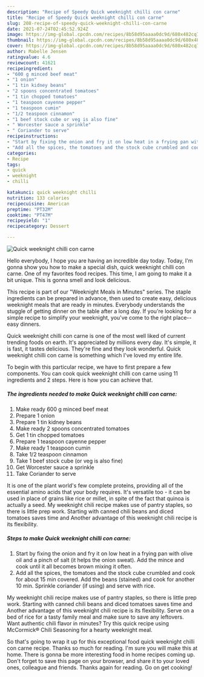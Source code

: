 ```yaml
---
description: "Recipe of Speedy Quick weeknight chilli con carne"
title: "Recipe of Speedy Quick weeknight chilli con carne"
slug: 208-recipe-of-speedy-quick-weeknight-chilli-con-carne
date: 2021-07-24T02:45:52.924Z
image: https://img-global.cpcdn.com/recipes/8b58d95aaaa0dc9d/680x482cq70/quick-weeknight-chilli-con-carne-recipe-main-photo.jpg
thumbnail: https://img-global.cpcdn.com/recipes/8b58d95aaaa0dc9d/680x482cq70/quick-weeknight-chilli-con-carne-recipe-main-photo.jpg
cover: https://img-global.cpcdn.com/recipes/8b58d95aaaa0dc9d/680x482cq70/quick-weeknight-chilli-con-carne-recipe-main-photo.jpg
author: Mabelle Jensen
ratingvalue: 4.6
reviewcount: 41621
recipeingredient:
- "600 g minced beef meat"
- "1 onion"
- "1 tin kidney beans"
- "2 spoons concentrated tomatoes"
- "1 tin chopped tomatoes"
- "1 teaspoon cayenne pepper"
- "1 teaspoon cumin"
- "1/2 teaspoon cinnamon"
- "1 beef stock cube or veg is also fine"
- " Worcester sauce a sprinkle"
- " Coriander to serve"
recipeinstructions:
- "Start by fixing the onion and fry it on low heat in a frying pan with olive oil and a pinch of salt (it helps the onion sweat). Add the mince and cook until it all becomes brown mixing it often."
- "Add all the spices, the tomatoes and the stock cube crumbled and cook for about 15 min covered. Add the beans (stained) and cook for another 10 min. Sprinkle coriander (if using) and serve with rice."
categories:
- Recipe
tags:
- quick
- weeknight
- chilli

katakunci: quick weeknight chilli 
nutrition: 133 calories
recipecuisine: American
preptime: "PT32M"
cooktime: "PT47M"
recipeyield: "1"
recipecategory: Dessert

---
```



![Quick weeknight chilli con carne](https://img-global.cpcdn.com/recipes/8b58d95aaaa0dc9d/680x482cq70/quick-weeknight-chilli-con-carne-recipe-main-photo.jpg)

Hello everybody, I hope you are having an incredible day today. Today, I'm gonna show you how to make a special dish, quick weeknight chilli con carne. One of my favorites food recipes. This time, I am going to make it a bit unique. This is gonna smell and look delicious.

This recipe is part of our &#34;Weeknight Meals in Minutes&#34; series. The staple ingredients can be prepared in advance, then used to create easy, delicious weeknight meals that are ready in minutes. Everybody understands the stuggle of getting dinner on the table after a long day. If you&#39;re looking for a simple recipe to simplify your weeknight, you&#39;ve come to the right place--easy dinners.

Quick weeknight chilli con carne is one of the most well liked of current trending foods on earth. It's appreciated by millions every day. It's simple, it is fast, it tastes delicious. They're fine and they look wonderful. Quick weeknight chilli con carne is something which I've loved my entire life.


To begin with this particular recipe, we have to first prepare a few components. You can cook quick weeknight chilli con carne using 11 ingredients and 2 steps. Here is how you can achieve that.

<!--inarticleads1-->

##### The ingredients needed to make Quick weeknight chilli con carne:

1. Make ready 600 g minced beef meat
1. Prepare 1 onion
1. Prepare 1 tin kidney beans
1. Make ready 2 spoons concentrated tomatoes
1. Get 1 tin chopped tomatoes
1. Prepare 1 teaspoon cayenne pepper
1. Make ready 1 teaspoon cumin
1. Take 1/2 teaspoon cinnamon
1. Take 1 beef stock cube (or veg is also fine)
1. Get  Worcester sauce a sprinkle
1. Take  Coriander to serve


It is one of the plant world&#39;s few complete proteins, providing all of the essential amino acids that your body requires. It&#39;s versatile too - it can be used in place of grains like rice or millet, in spite of the fact that quinoa is actually a seed. My weeknight chili recipe makes use of pantry staples, so there is little prep work. Starting with canned chili beans and diced tomatoes saves time and Another advantage of this weeknight chili recipe is its flexibility. 

<!--inarticleads2-->

##### Steps to make Quick weeknight chilli con carne:

1. Start by fixing the onion and fry it on low heat in a frying pan with olive oil and a pinch of salt (it helps the onion sweat). Add the mince and cook until it all becomes brown mixing it often.
1. Add all the spices, the tomatoes and the stock cube crumbled and cook for about 15 min covered. Add the beans (stained) and cook for another 10 min. Sprinkle coriander (if using) and serve with rice.


My weeknight chili recipe makes use of pantry staples, so there is little prep work. Starting with canned chili beans and diced tomatoes saves time and Another advantage of this weeknight chili recipe is its flexibility. Serve on a bed of rice for a tasty family meal and make sure to save any leftovers. Want authentic chili flavor in minutes? Try this quick recipe using McCormick® Chili Seasoning for a hearty weeknight meal. 

So that's going to wrap it up for this exceptional food quick weeknight chilli con carne recipe. Thanks so much for reading. I'm sure you will make this at home. There is gonna be more interesting food in home recipes coming up. Don't forget to save this page on your browser, and share it to your loved ones, colleague and friends. Thanks again for reading. Go on get cooking!
